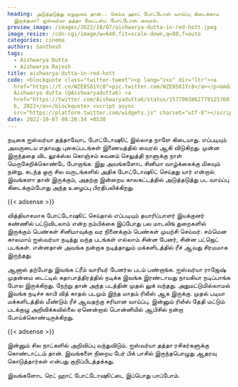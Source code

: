 ```yaml
---
heading: அடுத்தடுத்து ஏறுமுகம் தான்.. செம்ம ஹாட் போட்டோஸ் வாய்ப்பு கிடைக்காம
  இருக்குமா? ஐஸ்வர்யா தத்தா லேட்டஸ்ட் போட்டோஸ் வைரல்.
preview_image: /images/2022/10/07/aishwarya-dutta-in-red-hott.jpeg
image_resize: /cdn-cgi/image/w=640,fit=scale-down,q=80,f=auto
categories: cinema
authors: Santhosh
tags:
  - Aishwarya Dutta
  - Aishwarya Rajesh
title: aishwarya-dutta-in-red-hott
code: <blockquote class="twitter-tweet"><p lang="zxx" dir="ltr"><a
  href="https://t.co/WZE8S81Yc8">pic.twitter.com/WZE8S81Yc8</a></p>&mdash;
  Aishwarya dutta (@Aishwaryadutta6) <a
  href="https://twitter.com/Aishwaryadutta6/status/1577963862779125760?ref_src=twsrc%5Etfw">October
  6, 2022</a></blockquote> <script async
  src="https://platform.twitter.com/widgets.js" charset="utf-8"></script>
date: 2022-10-07 08:20:34 +0530
---
```

நடிகை ஐஸ்வர்யா தத்தாவோட போட்டோஷூட் இல்லாத நாளே கிடையாது. எப்படியும் அவருடைய எதாவது புகைப்படங்கள் இணையத்தில் வைரல் ஆகி விடுகிறது. முன்ன இருந்ததை விட லூக்ஸ்ல கொஞ்சம் கவனம் செலுத்தி நாளுக்கு நாள் மெருகேறிக்கொண்டே போறாங்க. இது அவங்களோட சினிமா வாழ்க்கைக்கு மிகவும் நன்று. கடந்த ஒரு சில வருடங்களில்  அதிக போட்டோஷூட் செய்தது யார் என்றால் இவங்களா தான் இருக்கும், அதற்கு இன்றைய காலகட்டத்தில் அடுத்தடுத்து பட வாய்ப்பு கிடைக்கும்போது அந்த உழைப்பு பிரதிபலிக்கிறது.

{{< adsense >}}

வித்தியாசமாக போட்டோஷூட் செய்தால் எப்படியும் தயாரிப்பாளர் இயக்குனர் கண்ணில் பட்டுவிடலாம் என்ற நம்பிக்கை இப்போது பல மாடலிங் துறைகளில் இருக்கும் பெண்கள் சினிமாவுக்கு வர நினைக்கும் பெண்கள் முயற்சி செய்வர். சம்மென காலமாய் ஐஸ்வர்யா நடித்து வந்த படங்கள் எல்லாம் சின்ன பேனர், சின்ன பட்ஜெட் படங்கள். என்னதான் அவங்க நன்றாக நடித்தாலும் மக்களிடத்தில் ரீச் ஆவது சிரமமாக இருந்தது.

ஆனால் தற்போது இவங்க ட்ரீம் வாரியர் பேனர்ல படம் பண்றாங்க. ஐஸ்வர்யா ராஜேஷ் முதன்மை டைட்டில் கதாபாத்திரத்தில் நடிக்க இவங்க இரண்டாவது நாயகியா நடிப்பாங்க போல இருக்கிறது. நேற்று தான் அந்த படத்தின் முதல் லுக் வந்தது. அதுமட்டுமில்லாமல் இவங்க நடிச்ச காபி வித் காதல் படமும் இந்த மாதம் ரிலீஸ் ஆக இருக்கு. முதல் படியா மக்களிடத்தில் மீண்டும் ரீச் ஆவதற்கு சரியான வாய்ப்பு. இன்னும் ரிலீஸ் தேதி மட்டும் படக்குழு அறிவிக்கவில்லை ஏனென்றால் பொன்னியில் ஆபிசில் நன்றா போய்க்கொண்டிருக்கிறது.

{{< adsense >}}

இன்னும் சில நாட்களில் அறிவிப்பு வந்துவிடும். ஐஸ்வர்யா தத்தா ரசிகர்களுக்கு கொண்டாட்டம் தான். இவங்களை நிறைய பேர் பிக் பாசில் இருந்தபொழுது ஆதரவு கொடுத்தார்கள் என்பது குறிப்பிடத்தக்கது. 

இவங்களோட ரெட் ஹாட் போட்டோஷூட்டை இப்பொது பாப்போம்.